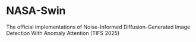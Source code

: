 # NASA-Swin
The official implementations of Noise-Informed Diffusion-Generated Image Detection With Anomaly Attention (TIFS 2025)
